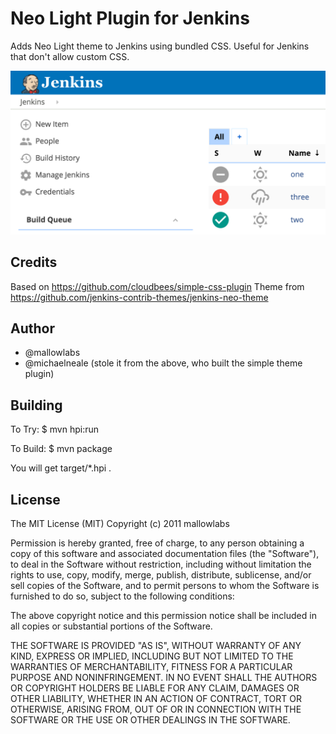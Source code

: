 Neo Light Plugin for Jenkins
==============================
Adds Neo Light theme to Jenkins using bundled CSS. Useful for Jenkins that don't allow custom CSS.

![](neo_light_hero_image.png)

Credits
------------------------------
Based on https://github.com/cloudbees/simple-css-plugin
Theme from https://github.com/jenkins-contrib-themes/jenkins-neo-theme


Author
------------------------------
* @mallowlabs
* @michaelneale (stole it from the above, who built the simple theme plugin)


Building
------------------------------

To Try:
    $ mvn hpi:run

To Build:
    $ mvn package

You will get target/*.hpi .

License
------------------------------
The MIT License (MIT)
Copyright (c) 2011 mallowlabs

Permission is hereby granted, free of charge, to any person obtaining a copy of this software and associated documentation files (the "Software"), to deal in the Software without restriction, including without limitation the rights to use, copy, modify, merge, publish, distribute, sublicense, and/or sell copies of the Software, and to permit persons to whom the Software is furnished to do so, subject to the following conditions:

The above copyright notice and this permission notice shall be included in all copies or substantial portions of the Software.

THE SOFTWARE IS PROVIDED "AS IS", WITHOUT WARRANTY OF ANY KIND, EXPRESS OR IMPLIED, INCLUDING BUT NOT LIMITED TO THE WARRANTIES OF MERCHANTABILITY, FITNESS FOR A PARTICULAR PURPOSE AND NONINFRINGEMENT. IN NO EVENT SHALL THE AUTHORS OR COPYRIGHT HOLDERS BE LIABLE FOR ANY CLAIM, DAMAGES OR OTHER LIABILITY, WHETHER IN AN ACTION OF CONTRACT, TORT OR OTHERWISE, ARISING FROM, OUT OF OR IN CONNECTION WITH THE SOFTWARE OR THE USE OR OTHER DEALINGS IN THE SOFTWARE.

